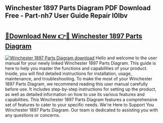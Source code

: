 ## Winchester 1897 Parts Diagram PDF Download Free - Part-nh7 User Guide Repair I0Ibv

# <h2><a href="http://dflaj14.blite.top/?on=Winchester+1897+Parts+Diagram">🔗Download New 👉🔴 Winchester 1897 Parts Diagram</a></h2>

[![Winchester 1897 Parts Diagram download](https://i.imgur.com/lujVjoI.png)](http://dflaj14.blite.top/?on=Winchester+1897+Parts+Diagram)
Hello and welcome to the user manual for your newly linked Winchester 1897 Parts Diagram. This guide is here to help you master the functions and capabilities of your product. Inside, you will find detailed instructions for installation, usage, maintenance, and troubleshooting. To make the most of your Winchester 1897 Parts Diagram, we recommend reading this user manual carefully before use. It includes step-by-step instructions for setting up the product, as well as detailed information on how to use its various features and capabilities. This Winchester 1897 Parts Diagram features a comprehensive set of features to cater to your specific needs. We're Here to Support You Winchester 1897 Parts Diagram. Our team is dedicated to assisting you with any questions or concerns.
